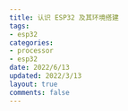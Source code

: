 ```yaml
---
title: 认识 ESP32 及其环境搭建
tags: 
- esp32
categories:
- processor
- esp32
date: 2022/6/13
updated: 2022/3/13
layout: true
comments: false
---
```



<!--more-->